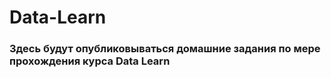 # Data-Learn
### Здесь будут опубликовываться домашние задания по мере прохождения курса Data Learn
